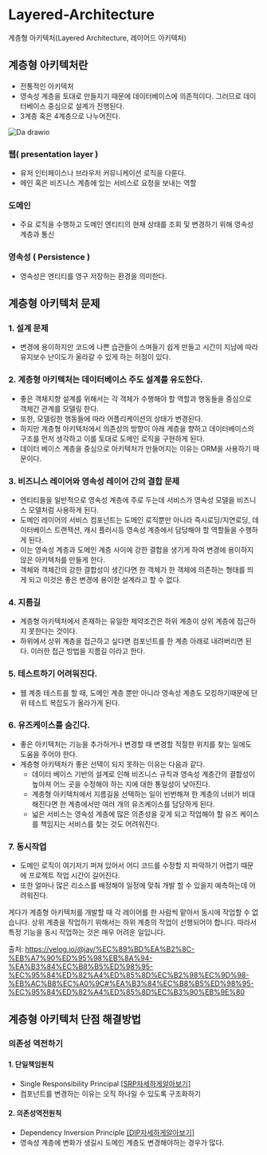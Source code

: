 # Layered-Architecture
계층형 아키텍처(Layered Architecture, 레이어드 아키텍처)

## 계층형 아키텍처란 ##
- 전통적인 아키텍처
- 영속성 계층을 토대로 만들지기 때문에 데이터베이스에 의존적이다. 그러므로 데이터베이스 중심으로 설계가 진행된다.
- 3계층 혹은 4계층으로 나누어진다.

![Da drawio](https://user-images.githubusercontent.com/24876345/219259022-9dbfa424-8be8-42e3-95e2-2731b0cc812c.png)


### 웹( presentation layer ) ###
- 유저 인터페이스나 브라우저 커뮤니케이션 로직을 다룬다.
- 메인 혹은 비즈니스 계층에 있는 서비스로 요청을 보내는 역할

### 도메인 ###
- 주요 로직을 수행하고 도메인 엔티티의 현재 상태를 조회 및 변경하기 위해 영속성 계층과 통신

### 영속성 ( Persistence ) ###
- 영속성은 엔티티를 영구 저장하는 환경을 의미한다.

## 계층형 아키텍처 문제 ##

### 1. 설계 문제 ###
- 변경에 용이하지만 코드에 나쁜 습관들이 스며들기 쉽게 만들고 시간이 지남에 따라 유지보수 난이도가 올라갈 수 있게 하는 허점이 있다.

### 2. 계층형 아키텍처는 데이터베이스 주도 설계를 유도한다. ###
- 좋은 객체지향 설계를 위해서는 각 객체가 수행해야 할 역할과 행동들을 중심으로 객체간 관계를 모델링 한다.
- 또한, 모델링한 행동들에 따라 어플리케이션의 상태가 변경된다.
- 하지만 계층형 아키텍처에서 의존성의 방향이 아래 계층을 향하고 데이터베이스의 구조를 먼저 생각하고 이를 토대로 도메인 로직을 구현하게 된다.
- 데이터 베이스 계층을 중심으로 아키텍처가 만들어지는 이유는 ORM을 사용하기 때문이다.

### 3. 비즈니스 레이어와 영속성 레이어 간의 결합 문제 ###
- 엔티티들을 일반적으로 영속성 계층에 주로 두는데 서비스가 영속성 모델을 비즈니스 모델처럼 사용하게 된다.
- 도메인 레이어의 서비스 컴포넌트는 도메인 로직뿐만 아니라 즉시로딩/지연로딩, 데이터베이스 트랜잭션, 캐시 플러시등 영속성 계층에서 담당해야 할 역할들을 수행하게 된다.
- 이는 영속성 계층과 도메인 계층 사이에 강한 결합을 생기게 하여 변경에 용이하지 않은 아키텍처를 만들게 한다.
- 객체와 객체간의 강한 결합성이 생긴다면 한 객체가 한 객체에 의존하는 형태를 띄게 되고 이것은 좋은 변경에 용이한 설계라고 할 수 없다.

### 4. 지름길 ###
- 계층형 아키텍처에서 존재하는 유일한 제약조건은 하위 계층이 상위 계층에 접근하지 못한다는 것이다.
- 하위에서 상위 계층을 접근하고 싶다면 컴포넌트를 한 계층 아래로 내려버리면 된다. 이러한 접근 방법을 지름길 이라고 한다.

### 5. 테스트하기 어려워진다. ###
- 웹 계층 테스트를 할 때, 도메인 계층 뿐만 아니라 영속성 계층도 모킹하기때문에 단위 테스트 복잡도가 올라가게 된다.

### 6. 유즈케이스를 숨긴다. ###
- 좋은 아키텍처는 기능을 추가하거나 변경할 때 변경할 적절한 위치를 찾는 일에도 도움을 주어야 한다.
- 계층형 아키텍처가 좋은 선택이 되지 못하는 이유는 다음과 같다.
    + 데이터 베이스 기반의 설계로 인해 비즈니스 규칙과 영속성 계층간의 결합성이 높아져 어느 곳을 수정해야 하는 지에 대한 통일성이 낮아진다.
    + 계층형 아키텍처에서 지름길을 선택하는 일이 빈번해져 한 계층의 너비가 비대해진다면 한 계층에서만 여러 개의 유즈케이스를 담당하게 된다. 
    + 넓은 서비스는 영속성 계층에 많은 의존성을 갖게 되고 작업해야 할 유즈 케이스를 책임지는 서비스를 찾는 것도 어려워진다.

### 7. 동시작업 ###
- 도메인 로직이 여기저기 퍼져 있어서 어디 코드를 수정할 지 파악하기 어렵기 때문에 프로젝트 작업 시간이 길어진다.
- 또한 얼마나 많은 리소스를 배정해야 일정에 맞춰 개발 할 수 있을지 예측하는데 어려워진다.

게다가 계층형 아키텍처를 개발할 때 각 레이어를 한 사람씩 맡아서 동시에 작업할 수 없습니다. 상위 계층을 작업하기 위해서는 하위 계층의 작업이 선행되어야 합니다. 따라서 특정 기능을 동시 작업하는 것은 매우 어려운 일입니다.

출처: https://velog.io/@jay/%EC%89%BD%EA%B2%8C-%EB%A7%90%ED%95%98%EB%8A%94-%EA%B3%84%EC%B8%B5%ED%98%95-%EC%95%84%ED%82%A4%ED%85%8D%EC%B2%98%EC%9D%98-%EB%AC%B8%EC%A0%9C#%EA%B3%84%EC%B8%B5%ED%98%95-%EC%95%84%ED%82%A4%ED%85%8D%EC%B3%90%EB%9E%80

## 계층형 아키텍처 단점 해결방법 ##

### 의존성 역전하기 ###

#### 1. 단일책임원칙 ####
- Single Responsibility Principal [[SRP자세하게알아보기]](https://github.com/orange601/Java-Solid/tree/main/1.%20SRP)
- 컴포넌트를 변경하는 이유는 오직 하나일 수 있도록 구조화하기

#### 2. 의존성역전원칙 ####
- Dependency Inversion Principle [[DIP자세하게알아보기]](https://github.com/orange601/Java-Solid/tree/main/5.%20DIP)
- 영속성 계층에 변화가 생길시 도메인 계층도 변경해야하는 경우가 많다.
